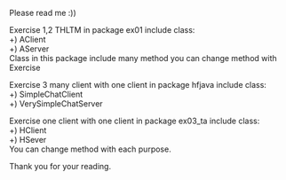 Please read me :))

Exercise 1,2 THLTM in package ex01 include class:</br>
+) AClient </br>
+) AServer </br>
Class in this package include many method you can change method with Exercise</br>

Exercise 3 many client with one client in package hfjava include class:</br>
+) SimpleChatClient</br>
+) VerySimpleChatServer</br>

Exercise one client with one client in package ex03_ta include class:</br>
+) HClient</br>
+) HSever</br>
You can change method with each purpose.</br>

Thank you for your reading.</br>


